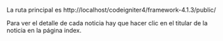 La ruta principal es http://localhost/codeigniter4/framework-4.1.3/public/

Para ver el detalle de cada noticia hay que hacer clic en el titular de la noticia en la página index.
